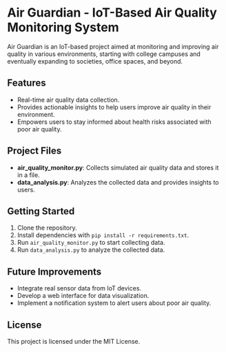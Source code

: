 # Air Guardian - IoT-Based Air Quality Monitoring System

Air Guardian is an IoT-based project aimed at monitoring and improving air quality in various environments, starting with college campuses and eventually expanding to societies, office spaces, and beyond.

## Features
- Real-time air quality data collection.
- Provides actionable insights to help users improve air quality in their environment.
- Empowers users to stay informed about health risks associated with poor air quality.

## Project Files
- **air_quality_monitor.py**: Collects simulated air quality data and stores it in a file.
- **data_analysis.py**: Analyzes the collected data and provides insights to users.

## Getting Started
1. Clone the repository.
2. Install dependencies with `pip install -r requirements.txt`.
3. Run `air_quality_monitor.py` to start collecting data.
4. Run `data_analysis.py` to analyze the collected data.

## Future Improvements
- Integrate real sensor data from IoT devices.
- Develop a web interface for data visualization.
- Implement a notification system to alert users about poor air quality.

## License
This project is licensed under the MIT License.

